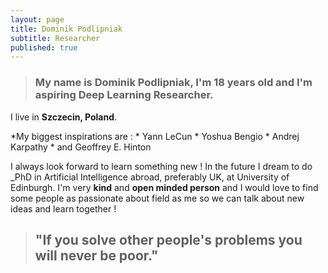 ```yaml
---
layout: page
title: Dominik Podlipniak
subtitle: Researcher
published: true
---
```


> ### My name is **Dominik Podlipniak**, I'm 18 years old and I'm aspiring **Deep Learning Researcher**.

I live in **Szczecin, Poland**.   

*My biggest inspirations are : 
	* Yann LeCun
	* Yoshua Bengio
	* Andrej Karpathy
	* and Geoffrey E. Hinton

I always look forward to learn something new ! In the future
I dream to do _PhD in Artificial Intelligence abroad, preferably UK, at University of Edinburgh. I'm very **kind** and **open minded
person** and I would love to find some people as passionate about field as me so we can talk
about new ideas and learn together !

> ## "If you solve other people's problems you will never be poor."
